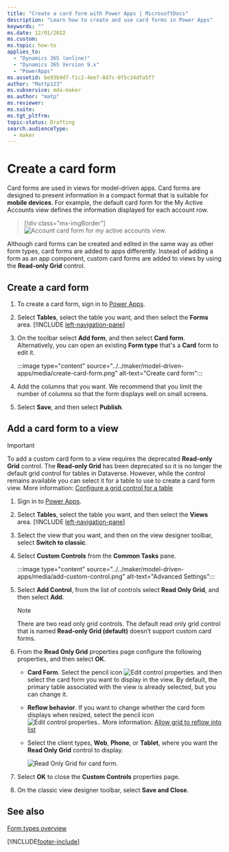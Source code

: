```yaml
---
title: "Create a card form with Power Apps | MicrosoftDocs"
description: "Learn how to create and use card forms in Power Apps"
keywords: ""
ms.date: 12/01/2022
ms.custom: 
ms.topic: how-to
applies_to: 
  - "Dynamics 365 (online)"
  - "Dynamics 365 Version 9.x"
  - "PowerApps"
ms.assetid: be93b9d7-f1c2-4ee7-8d7c-0f5c34dfa5f7
author: "Mattp123"
ms.subservice: mda-maker
ms.author: "matp"
ms.reviewer: 
ms.suite: 
ms.tgt_pltfrm: 
topic-status: Drafting
search.audienceType: 
  - maker
---
```

# Create a card form

Card forms are used in views for model-driven apps. Card forms are designed to present information in a compact format that is suitable for **mobile devices**. For example, the default card form for the My Active Accounts view defines the information displayed for each account row.

> [!div class="mx-imgBorder"]
> ![Account card form for my active accounts view.](media/account-cardform-for-myactiveaccounts-view.png "Account card form for my active accounts view")

Although card forms can be created and edited in the same way as other form types, card forms are added to apps differently. Instead of adding a form as an app component, custom card forms are added to views by using the **Read-only Grid** control.

## Create a card form

1. To create a card form, sign in to [Power Apps](https://make.powerapps.com/?utm_source=padocs&utm_medium=linkinadoc&utm_campaign=referralsfromdoc).
2. Select **Tables**, select the table you want, and then select the **Forms** area. [!INCLUDE [left-navigation-pane](../../includes/left-navigation-pane.md)]
3. On the toolbar select **Add form**, and then select **Card form**. Alternatively, you can open an existing **Form type** that's a **Card** form to edit it.

   :::image type="content" source="../../maker/model-driven-apps/media/create-card-form.png" alt-text="Create card form":::

4. Add the columns that you want. We recommend that you limit the number of columns so that the form displays well on small screens.
5. Select **Save**, and then select **Publish**.

## Add a card form to a view

> [!IMPORTANT]
> To add a custom card form to a view requires the deprecated **Read-only Grid** control. The **Read-only Grid** has been deprecated so it is no longer the default grid control for tables in Dataverse. However, while the control remains available you can select it for a table to use to create a card form view. More information: [Configure a grid control for a table](additional-controls-for-dynamics-365-for-phones-and-tablets.md#configure-a-grid-control-for-a-table)

1. Sign in to [Power Apps](https://make.powerapps.com/?utm_source=padocs&utm_medium=linkinadoc&utm_campaign=referralsfromdoc).
2. Select **Tables**, select the table you want, and then select the **Views** area. [!INCLUDE [left-navigation-pane](../../includes/left-navigation-pane.md)]
3. Select the view that you want, and then on the view designer toolbar, select **Switch to classic**.
4. Select **Custom Controls** from the **Common Tasks** pane.

   :::image type="content" source="../../maker/model-driven-apps/media/add-custom-control.png" alt-text="Advanced Settings":::

5. Select **Add Control**, from the list of controls select **Read Only Grid**, and then select **Add**.

   > [!NOTE]
   > There are two read only grid controls. The default read only grid control that is named **Read-only Grid (default)** doesn’t support custom card forms.

6. From the **Read Only Grid** properties page configure the following properties, and then select **OK**. 
   - **Card Form**. Select the pencil icon ![Edit control properties.](media/ccf-pencil-icon.png) and then select the card form you want to display in the view. By default, the primary table associated with the view is already selected, but you can change it. 
   - **Reflow behavior**. If you want to change whether the card form displays when resized, select the pencil icon ![Edit control properties.](media/ccf-pencil-icon.png). More information: [Allow grid to reflow into list](specify-properties-for-unified-interface-apps.md#allow-grid-to-reflow-into-list)  
   - Select the client types, **Web**, **Phone**, or **Tablet**, where you want the **Read Only Grid** control to display.

     ![Read Only Grid for card form.](media/read-only-grid-for-cardform.png)

7. Select **OK** to close the **Custom Controls** properties page.
8. On the classic view designer toolbar, select **Save and Close**.

## See also

[Form types overview](types-forms.md)


[!INCLUDE[footer-include](../../includes/footer-banner.md)]
